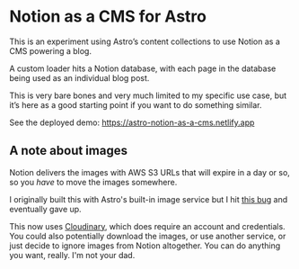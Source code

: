 # Notion as a CMS for Astro

This is an experiment using Astro’s content collections to use Notion as a CMS powering a blog.

A custom loader hits a Notion database, with each page in the database being used as an individual blog post.

This is very bare bones and very much limited to my specific use case, but it’s here as a good starting point if you want to do something similar.

See the deployed demo: https://astro-notion-as-a-cms.netlify.app

## A note about images

Notion delivers the images with AWS S3 URLs that will expire in a day or so, so you _have_ to move the images somewhere.

I originally built this with Astro's built-in image service but I hit [this bug](https://github.com/withastro/astro/issues/12689) and eventually gave up.

This now uses [Cloudinary](https://codetv.link/cloudinary), which does require an account and credentials. You could also potentially download the images, or use another service, or just decide to ignore images from Notion altogether. You can do anything you want, really. I'm not your dad.

